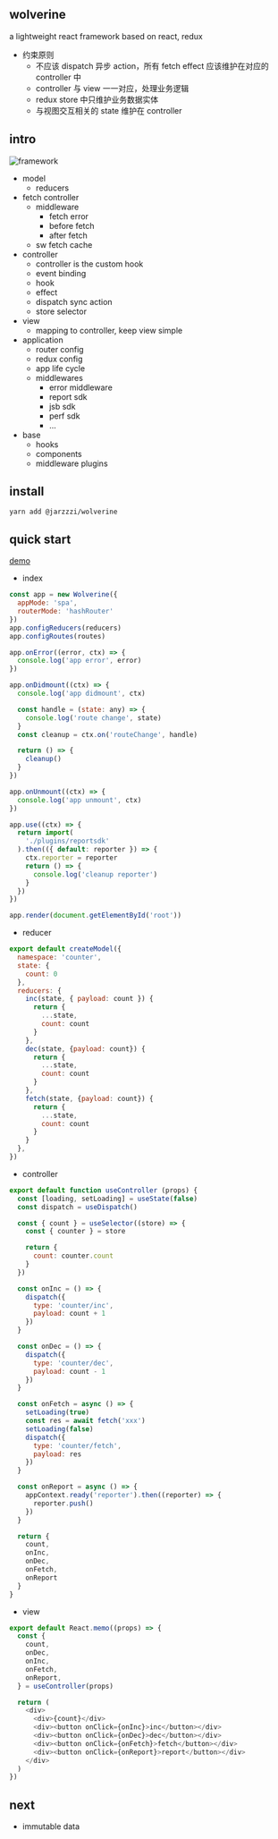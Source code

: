 ## wolverine
a lightweight react framework based on react, redux

- 约束原则
  - 不应该 dispatch 异步 action，所有 fetch effect 应该维护在对应的 controller 中
  - controller 与 view 一一对应，处理业务逻辑
  - redux store 中只维护业务数据实体
  - 与视图交互相关的 state 维护在 controller

## intro

![framework](/shotcut/framework.jpg)

- model
	- reducers
- fetch controller
	- middleware
		- fetch error
		- before fetch
		- after fetch
	- sw fetch cache
- controller
	- controller is the custom hook
	- event binding
	- hook
	- effect
	- dispatch sync action
	- store selector
- view
	- mapping to controller, keep view simple
- application
	- router config
	- redux config
	- app life cycle
	- middlewares
		- error middleware
		- report sdk
		- jsb sdk
		- perf sdk
		- ...
- base
	- hooks
	- components
	- middleware plugins



## install

```
yarn add @jarzzzi/wolverine
```

## quick start

[demo]('./example')

- index

```javascript
const app = new Wolverine({
  appMode: 'spa',
  routerMode: 'hashRouter'
})
app.configReducers(reducers)
app.configRoutes(routes)

app.onError((error, ctx) => {
  console.log('app error', error)
})

app.onDidmount((ctx) => {
  console.log('app didmount', ctx)

  const handle = (state: any) => {
    console.log('route change', state)
  }
  const cleanup = ctx.on('routeChange', handle)

  return () => {
    cleanup()
  }
})

app.onUnmount((ctx) => {
  console.log('app unmount', ctx)
})

app.use((ctx) => {
  return import(
    './plugins/reportsdk'
  ).then(({ default: reporter }) => {
    ctx.reporter = reporter
    return () => {
      console.log('cleanup reporter')
    }
  })
})

app.render(document.getElementById('root'))
```

- reducer

```javascript
export default createModel({
  namespace: 'counter',
  state: {
    count: 0
  },
  reducers: {
    inc(state, { payload: count }) {
      return {
        ...state,
        count: count
      }
    },
    dec(state, {payload: count}) {
      return {
        ...state,
        count: count
      }
    },
    fetch(state, {payload: count}) {
      return {
        ...state,
        count: count
      }
    }
  },
})
```

- controller

```javascript
export default function useController (props) {
  const [loading, setLoading] = useState(false)
  const dispatch = useDispatch()

  const { count } = useSelector((store) => {
    const { counter } = store

    return {
      count: counter.count
    }
  })

  const onInc = () => {
    dispatch({
      type: 'counter/inc',
      payload: count + 1
    })
  }

  const onDec = () => {
    dispatch({
      type: 'counter/dec',
      payload: count - 1
    })
  }

  const onFetch = async () => {
    setLoading(true)
    const res = await fetch('xxx')
    setLoading(false)
    dispatch({
      type: 'counter/fetch',
      payload: res
    })
  }

  const onReport = async () => {
    appContext.ready('reporter').then((reporter) => {
      reporter.push()
    })
  }

  return {
    count,
    onInc,
    onDec,
    onFetch,
    onReport
  }
}
```

- view

```javascript
export default React.memo((props) => {
  const {
    count,
    onDec,
    onInc,
    onFetch,
    onReport,
  } = useController(props)

  return (
    <div>
      <div>{count}</div>
      <div><button onClick={onInc}>inc</button></div>
      <div><button onClick={onDec}>dec</button></div>
      <div><button onClick={onFetch}>fetch</button></div>
      <div><button onClick={onReport}>report</button></div>
    </div>
  )
})
```

## next

- immutable data